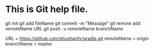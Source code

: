 # This is Git help file.
git init
git add fileName
git commit -m "Message"
git remote add remoteName URL
git push -u remoteName branchName


URL = https://github.com/shushanfx/gradle.git
remoteName = origin
branchName = master
